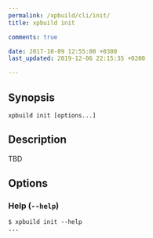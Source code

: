 ```yaml
---
permalink: /xpbuild/cli/init/
title: xpbuild init

comments: true

date: 2017-10-09 12:55:00 +0300
last_updated: 2019-12-06 22:15:35 +0200

---
```


## Synopsis

```
xpbuild init [options...]
```

## Description

TBD


## Options

### Help (`--help`)

```
$ xpbuild init --help
...
```
